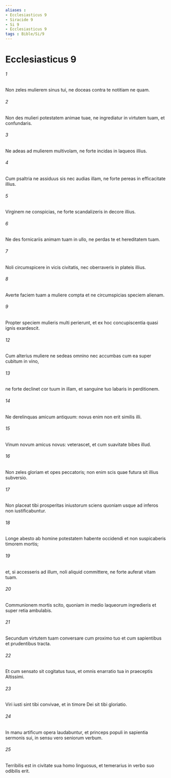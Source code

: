 ```yaml
---
aliases : 
- Ecclesiasticus 9
- Siracide 9
- Si 9
- Ecclesiasticus 9
tags : Bible/Si/9
---
```


# Ecclesiasticus 9

###### 1
Non zeles mulierem sinus tui, ne doceas contra te notitiam ne quam.
###### 2
Non des mulieri potestatem animae tuae, ne ingrediatur in virtutem tuam, et confundaris.
###### 3
Ne adeas ad mulierem multivolam, ne forte incidas in laqueos illius.
###### 4
Cum psaltria ne assiduus sis nec audias illam, ne forte pereas in efficacitate illius.
###### 5
Virginem ne conspicias, ne forte scandalizeris in decore illius.
###### 6
Ne des fornicariis animam tuam in ullo, ne perdas te et hereditatem tuam.
###### 7
Noli circumspicere in vicis civitatis, nec oberraveris in plateis illius.
###### 8
Averte faciem tuam a muliere compta et ne circumspicias speciem alienam.
###### 9
Propter speciem mulieris multi perierunt, et ex hoc concupiscentia quasi ignis exardescit. 
###### 12
Cum alterius muliere ne sedeas omnino nec accumbas cum ea super cubitum in vino,
###### 13
ne forte declinet cor tuum in illam, et sanguine tuo labaris in perditionem.
###### 14
Ne derelinquas amicum antiquum: novus enim non erit similis illi.
###### 15
Vinum novum amicus novus: veterascet, et cum suavitate bibes illud.
###### 16
Non zeles gloriam et opes peccatoris; non enim scis quae futura sit illius subversio.
###### 17
Non placeat tibi prosperitas iniustorum sciens quoniam usque ad inferos non iustificabuntur.
###### 18
Longe abesto ab homine potestatem habente occidendi et non suspicaberis timorem mortis;
###### 19
et, si accesseris ad illum, noli aliquid committere, ne forte auferat vitam tuam.
###### 20
Communionem mortis scito, quoniam in medio laqueorum ingredieris et super retia ambulabis.
###### 21
Secundum virtutem tuam conversare cum proximo tuo et cum sapientibus et prudentibus tracta.
###### 22
Et cum sensato sit cogitatus tuus, et omnis enarratio tua in praeceptis Altissimi.
###### 23
Viri iusti sint tibi convivae, et in timore Dei sit tibi gloriatio.
###### 24
In manu artificum opera laudabuntur, et princeps populi in sapientia sermonis sui, in sensu vero seniorum verbum.
###### 25
Terribilis est in civitate sua homo linguosus, et temerarius in verbo suo odibilis erit.
